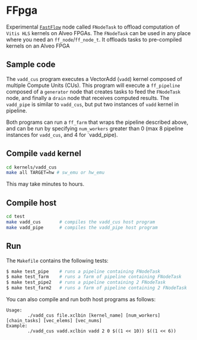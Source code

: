 # FFpga
Experimental [`FastFlow`](https://github.com/fastflow/fastflow) node called `FNodeTask` to offload computation of `Vitis HLS` kernels on Alveo FPGAs.
The `FNodeTask` can be used in any place where you need an `ff_node`/`ff_node_t`.
It offloads tasks to pre-compiled kernels on an Alveo FPGA

## Sample code
The `vadd_cus` program executes a VectorAdd (`vadd`) kernel composed of multiple Compute Units (CUs).
This program will execute a `ff_pipeline` composed of a `generator` node that creates tasks to feed the `FNodeTask` node, and finally a `drain` node that receives computed results.
The `vadd_pipe` is similar to `vadd_cus`, but put two instances of `vadd` kernel in pipeline.

Both programs can run a `ff_farm` that wraps the pipeline described above, and can be run by specifying `num_workers` greater than 0 (max 8 pipeline instances for `vadd_cus`, and 4 for `vadd_pipe).

## Compile `vadd` kernel
```bash
cd kernels/vadd_cus
make all TARGET=hw # sw_emu or hw_emu
```
This may take minutes to hours.

## Compile host
```bash
cd test
make vadd_cus		# compiles the vadd_cus host program
make vadd_pipe		# compiles the vadd_pipe host program
```

## Run
The `Makefile` contains the following tests:

```bash
$ make test_pipe	# runs a pipeline containing FNodeTask
$ make test_farm	# runs a farm of pipeline containing FNodeTask
$ make test_pipe2	# runs a pipeline containing 2 FNodeTask
$ make test_farm2	# runs a farm of pipeline containing 2 FNodeTask
```

You can also compile and run both host programs as follows:

```
Usage:
        ./vadd_cus file.xclbin [kernel_name] [num_workers] [chain_tasks] [vec_elems] [vec_nums]
Example:
        ./vadd_cus vadd.xclbin vadd 2 0 $((1 << 10)) $((1 << 6))
```
